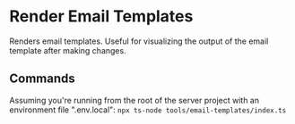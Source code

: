 # Render Email Templates

Renders email templates. Useful for visualizing the output of the email template after making changes.

## Commands

Assuming you're running from the root of the server project with an environment file ".env.local":
`npx ts-node tools/email-templates/index.ts`
